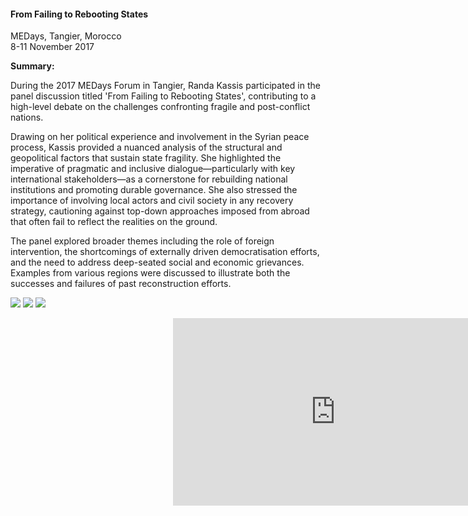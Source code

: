 <h4>From Failing to Rebooting States</h4>

MEDays, Tangier, Morocco  
8-11 November 2017

<b>Summary:</b>

During the 2017 MEDays Forum in Tangier, Randa Kassis participated in the panel discussion titled 'From Failing to Rebooting States', contributing to a high-level debate on the challenges confronting fragile and post-conflict nations.

Drawing on her political experience and involvement in the Syrian peace process, Kassis provided a nuanced analysis of the structural and geopolitical factors that sustain state fragility. She highlighted the imperative of pragmatic and inclusive dialogue—particularly with key international stakeholders—as a cornerstone for rebuilding national institutions and promoting durable governance. She also stressed the importance of involving local actors and civil society in any recovery strategy, cautioning against top-down approaches imposed from abroad that often fail to reflect the realities on the ground.

The panel explored broader themes including the role of foreign intervention, the shortcomings of externally driven democratisation efforts, and the need to address deep-seated social and economic grievances. Examples from various regions were discussed to illustrate both the successes and failures of past reconstruction efforts.

![](31.jpeg)
![](33.jpeg)
![](32.JPG)

<p></p>
<center>
  <div style="position:relative;width: 520px;height: 300px;"><iframe
      src="https://iframe.mediadelivery.net/embed/451826/c13990f9-9333-426c-b783-cb1e843daec8?autoplay=false&loop=false&muted=false&preload=true&responsive=true"
      loading="lazy" style="border:0;position:absolute;top:0;height:100%;width:100%;"
      allow="accelerometer;gyroscope;autoplay;encrypted-media;picture-in-picture;" allowfullscreen="true"></iframe>
  </div>
</center>
<p></p>
